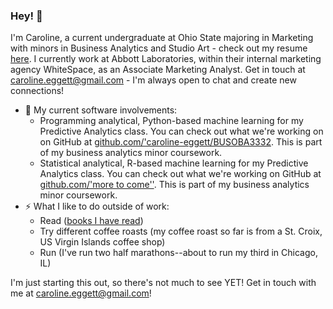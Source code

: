 ### Hey! 👋

I'm Caroline, a current undergraduate at Ohio State majoring in Marketing with minors in Business Analytics and Studio Art - check out my resume [here]('URL'). I currently work at Abbott Laboratories, within their internal marketing agency WhiteSpace, as an Associate Marketing Analyst. Get in touch at caroline.eggett@gmail.com - I'm always open to chat and create new connections!

- 🔭 My current software involvements:
    - Programming analytical, Python-based machine learning for my Predictive Analytics class.  You can check out what we're working on on GitHub at [github.com/'caroline-eggett/BUSOBA3332]('https://github.com/caroline-eggett/BUSOBA3332'). This is part of my business analytics minor coursework. 
    - Statistical analytical, R-based machine learning for my Predictive Analytics class.  You can check out what we're working on GitHub at [github.com/'more to come'']('URL'). This is part of my business analytics minor coursework. 
- ⚡ What I like to do outside of work:
    - Read ([books I have read]('https://www.goodreads.com/caroline_eggett'))
    - Try different coffee roasts (my coffee roast so far is from a St. Croix, US Virgin Islands coffee shop)
    - Run (I've run two half marathons--about to run my third in Chicago, IL)

I'm just starting this out, so there's not much to see YET! Get in touch with me at caroline.eggett@gmail.com! 
